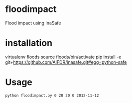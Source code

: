 floodimpact
===========

Flood impact using InaSafe


installation
============

virtualenv floods
source floods/bin/activate
pip install -e git+https://github.com/AIFDR/inasafe.git#egg=python-safe


Usage
=====

```
python floodimpact.py 0 20 20 0 2012-11-12
```
